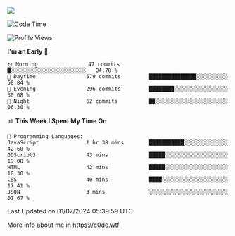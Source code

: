 <a href="https://wakatime.com"><img src="https://wakatime.com/share/@c0dezin/b7f18a7c-ab3a-40b8-8bc7-b1b7bf71f1d6.svg" /></a>

<!--START_SECTION:waka-->
![Code Time](http://img.shields.io/badge/Code%20Time-47%20hrs%2046%20mins-blue)

![Profile Views](http://img.shields.io/badge/Profile%20Views-1-blue)

**I'm an Early 🐤** 

```text
🌞 Morning                47 commits          █░░░░░░░░░░░░░░░░░░░░░░░░   04.78 % 
🌆 Daytime                579 commits         ███████████████░░░░░░░░░░   58.84 % 
🌃 Evening                296 commits         ████████░░░░░░░░░░░░░░░░░   30.08 % 
🌙 Night                  62 commits          ██░░░░░░░░░░░░░░░░░░░░░░░   06.30 % 
```


📊 **This Week I Spent My Time On** 

```text
💬 Programming Languages: 
JavaScript               1 hr 38 mins        ███████████░░░░░░░░░░░░░░   42.60 % 
GDScript3                43 mins             █████░░░░░░░░░░░░░░░░░░░░   19.08 % 
HTML                     42 mins             █████░░░░░░░░░░░░░░░░░░░░   18.30 % 
CSS                      40 mins             ████░░░░░░░░░░░░░░░░░░░░░   17.41 % 
JSON                     3 mins              ░░░░░░░░░░░░░░░░░░░░░░░░░   01.67 % 
```


 Last Updated on 01/07/2024 05:39:59 UTC
<!--END_SECTION:waka-->

More info about me in https://c0de.wtf

